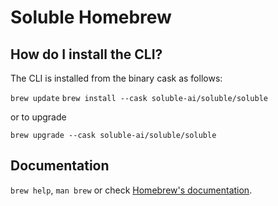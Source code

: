 # Soluble Homebrew

## How do I install the CLI?

The CLI is installed from the binary cask as follows:

`brew update`
`brew install --cask soluble-ai/soluble/soluble`

or to upgrade

`brew upgrade --cask soluble-ai/soluble/soluble`

## Documentation
`brew help`, `man brew` or check [Homebrew's documentation](https://docs.brew.sh).
